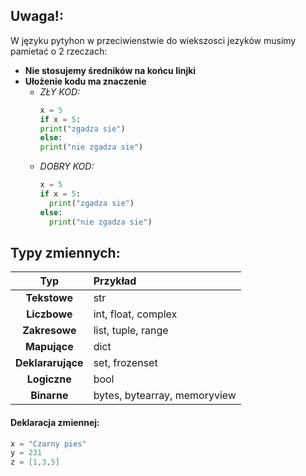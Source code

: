 ## Uwaga!:
 W języku pytyhon w przeciwienstwie do wiekszosci jezyków musimy pamietać o 2 rzeczach:
  - **Nie stosujemy średników na końcu linjki**
  - **Ułożenie kodu ma znaczenie**
    - *ZŁY KOD:*
      ```python
      x = 5
      if x = 5:
      print("zgadza sie")
      else:
      print("nie zgadza sie")
      ```
    - *DOBRY KOD:*
      ```python
      x = 5
      if x = 5:
        print("zgadza sie")
      else:
        print("nie zgadza sie")
      ```

## Typy zmiennych:

| Typ       | Przykład                                             |
| :----:    |    :---                                              |
| **Tekstowe**   | str                                               |
| **Liczbowe**    | int, float, complex                                                |
| **Zakresowe**   | list, tuple, range    |
| **Mapujące**   | dict |
| **Deklararujące**     | set, frozenset                                         |
| **Logiczne**     | bool                                         |
| **Binarne**    | bytes, bytearray, memoryview                                |


#### Deklaracja zmiennej:
```cpp
x = "Czarny pies"
y = 231
z = [1,3,5]
```
